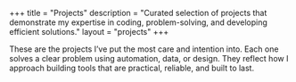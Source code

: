 +++
title = "Projects"
description = "Curated selection of projects that demonstrate my expertise in coding, problem-solving, and developing efficient solutions."
layout = "projects"
+++

These are the projects I’ve put the most care and intention into. Each one solves a clear problem using automation, data, or design. They reflect how I approach building tools that are practical, reliable, and built to last.
